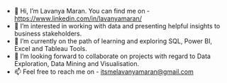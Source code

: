 - 👋 Hi, I’m Lavanya Maran. You can find me on - https://www.linkedin.com/in/lavanyamaran/
- 👀 I’m interested in working with data and presenting helpful insights to business stakeholders.
- 🌱 I’m currently on the path of learning and exploring SQL, Power BI, Excel and Tableau Tools.
- 💞️ I’m looking forward to collaborate on projects with regard to Data Exploration, Data Mining and Visualisation.
- 📫 Feel free to reach me on - itsmelavanyamaran@gmail.com

<!---
itsmelav/itsmelav is a ✨ special ✨ repository because its `README.md` (this file) appears on your GitHub profile.
You can click the Preview link to take a look at your changes.
--->
